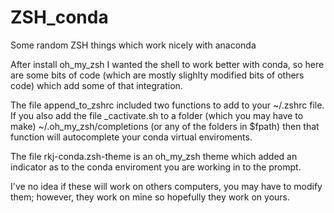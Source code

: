 # ZSH_conda
Some random ZSH things which work nicely with anaconda

After install oh_my_zsh I wanted the shell to work better with conda, so here are some bits of code (which are mostly slighlty modified bits of others code) which add some of that integration.

The file append_to_zshrc included two functions to add to your ~/.zshrc file. If you also add the file \_cactivate.sh to a folder (which you may have to make) ~/.oh_my_zsh/completions (or any of the folders in $fpath) then that function will autocomplete your conda virtual enviroments. 

The file rkj-conda.zsh-theme is an oh_my_zsh theme which added an indicator as to the conda enviroment you are working in to the prompt. 

I've no idea if these will work on others computers, you may have to modify them; however, they work on mine so hopefully they work on yours. 
